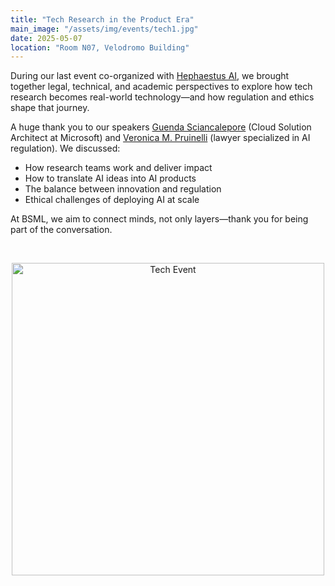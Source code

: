 ```yaml
---
title: "Tech Research in the Product Era"
main_image: "/assets/img/events/tech1.jpg"
date: 2025-05-07
location: "Room N07, Velodromo Building"
---
```


During our last event co-organized with <u>Hephaestus AI</u>, we brought together legal, technical, and academic perspectives to explore how tech research becomes real-world technology—and how regulation and ethics shape that journey.

A huge thank you to our speakers <u>Guenda Sciancalepore</u> (Cloud Solution Architect at Microsoft) and <u>Veronica M. Pruinelli</u> (lawyer specialized in AI regulation). We discussed:

- How research teams work and deliver impact  
- How to translate AI ideas into AI products  
- The balance between innovation and regulation  
- Ethical challenges of deploying AI at scale  

At BSML, we aim to connect minds, not only layers—thank you for being part of the conversation.

<br>
<p align="center">
  <img src="/assets/img/events/tech2.jpg" alt="Tech Event" width="500">
</p>
